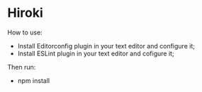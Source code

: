 # Hiroki

How to use:

- Install Editorconfig plugin in your text editor and configure it;
- Install ESLint plugin in your text editor and cofigure it;

Then run:
- npm install
